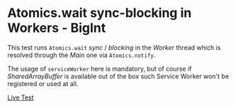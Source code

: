 # Atomics.wait sync-blocking in Workers - BigInt

This test runs `Atomics.wait` *sync* / *blocking* in the *Worker* thread which is resolved through the *Main* one via `Atomics.notify`.

The usage of `serviceWorker` here is mandatory, but of course if *SharedArrayBuffer* is available out of the box such Service Worker won't be registered or used at all.

[Live Test](https://webreflection.github.io/sabayon/test/wait-big/)

